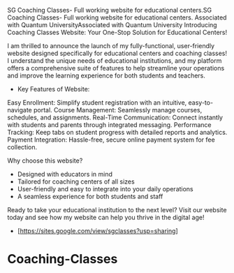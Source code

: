 
SG Coaching Classes- Full working website for educational centers.SG Coaching Classes- Full working website for educational centers.
Associated with Quantum UniversityAssociated with Quantum University
Introducing Coaching Classes Website: Your One-Stop Solution for Educational Centers!

I am thrilled to announce the launch of my fully-functional, user-friendly website designed specifically for educational centers and coaching classes!
I understand the unique needs of educational institutions, and my platform offers a comprehensive suite of features to help streamline your operations and improve the learning experience for both students and teachers.

* Key Features of Website:

Easy Enrollment: Simplify student registration with an intuitive, easy-to-navigate portal.
Course Management: Seamlessly manage courses, schedules, and assignments.
Real-Time Communication: Connect instantly with students and parents through integrated messaging.
Performance Tracking: Keep tabs on student progress with detailed reports and analytics.
Payment Integration: Hassle-free, secure online payment system for fee collection.

Why choose this website?

* Designed with educators in mind
* Tailored for coaching centers of all sizes
* User-friendly and easy to integrate into your daily operations
* A seamless experience for both students and staff

Ready to take your educational institution to the next level? Visit our website today and see how my website can help you thrive in the digital age!

* [https://sites.google.com/view/sgclasses?usp=sharing]
# Coaching-Classes
